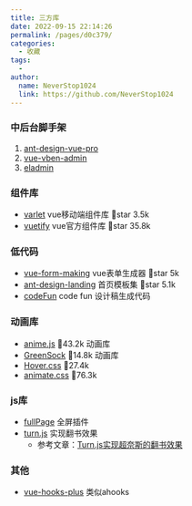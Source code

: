 ```yaml
---
title: 三方库
date: 2022-09-15 22:14:26
permalink: /pages/d0c379/
categories:
  - 收藏
tags:
  - 
author: 
  name: NeverStop1024
  link: https://github.com/NeverStop1024
---
```

### 中后台脚手架
1. [ant-design-vue-pro](https://github.com/vueComponent/ant-design-vue-pro)
2. [vue-vben-admin](https://github.com/vbenjs/vue-vben-admin)
3. [eladmin](https://github.com/elunez/eladmin)

### 组件库
* [varlet](https://github.com/varletjs/varlet) vue移动端组件库 🌟star 3.5k
* [vuetify](https://github.com/vuetifyjs/vuetify) vue官方组件库 🌟star 35.8k

### 低代码
* [vue-form-making](https://github.com/GavinZhuLei/vue-form-making) vue表单生成器 🌟star 5k
* [ant-design-landing](https://github.com/ant-design/ant-design-landing) 首页模板集 🌟star 5.1k
* [codeFun](https://code.fun/) code fun 设计稿生成代码

### 动画库
* [anime.js](https://github.com/juliangarnier/anime) 🌟43.2k 动画库
* [GreenSock](https://github.com/greensock/GSAP) 🌟14.8k 动画库
* [Hover.css](https://github.com/IanLunn/Hover) 🌟27.4k
* [animate.css](https://github.com/animate-css/animate.css) 🌟76.3k

### js库
* [fullPage](https://github.com/alvarotrigo/fullPage.js) 全屏插件
* [turn.js](https://github.com/blasten/turn.js) 实现翻书效果
  * 参考文章：[Turn.js实现超奈斯的翻书效果](https://juejin.cn/post/7158107080585379877)

### 其他
* [vue-hooks-plus](https://github.com//InhiblabCore/vue-hooks-plus) 类似ahooks

